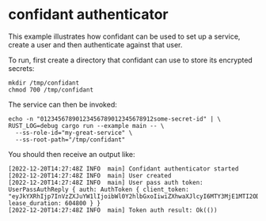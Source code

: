 # confidant authenticator

This example illustrates how confidant can be used to set up a service, create a user
and then authenticate against that user.

To run, first create a directory that confidant can use to store its encrypted secrets:

```
mkdir /tmp/confidant
chmod 700 /tmp/confidant
```

The service can then be invoked:

```
echo -n "01234567890123456789012345678912some-secret-id" | \
RUST_LOG=debug cargo run --example main -- \
  --ss-role-id="my-great-service" \
  --ss-root-path="/tmp/confidant"
```

You should then receive an output like:

```
[2022-12-20T14:27:48Z INFO  main] Confidant authenticator started
[2022-12-20T14:27:48Z INFO  main] User created
[2022-12-20T14:27:48Z INFO  main] User pass auth token: UserPassAuthReply { auth: AuthToken { client_token: "eyJkYXRhIjp7InVzZXJuYW1lIjoibWl0Y2hlbGxoIiwiZXhwaXJlcyI6MTY3MjE1MTI2ODc3Nn0sInNpZ25hdHVyZSI6ImJjYTdmZTY4ZWI0NDcwN2QwMGI1MmUzZjgwZDE4MmFlMTcxYjE5MDZkYzdjYTJjZTUwN2EwNTk2OTY0MDQ4MGMifQ==", lease_duration: 604800 } }
[2022-12-20T14:27:48Z INFO  main] Token auth result: Ok(())
```